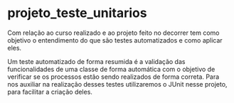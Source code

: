 # projeto_teste_unitarios

Com relação ao curso realizado e ao projeto feito no decorrer tem como objetivo o entendimento do que são testes automatizados e como aplicar eles.

Um teste automatizado de forma resumida é a validação das funcionalidades de uma classe de forma automática com o objetivo de verificar se os processos estão sendo realizados de forma correta. Para nos auxiliar na realização desses testes utilizaremos o JUnit nesse projeto, para facilitar a criação deles.
